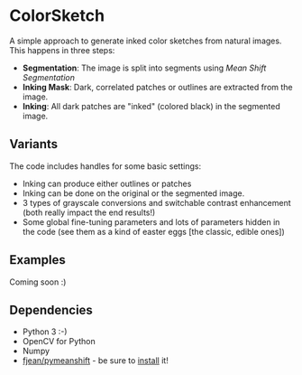 # ColorSketch
A simple approach to generate inked color sketches from natural images. This happens in three steps:
* **Segmentation**: The image is split into segments using *Mean Shift Segmentation*
* **Inking Mask**: Dark, correlated patches or outlines are extracted from the image.
* **Inking**: All dark patches are "inked" (colored black) in the segmented image.

## Variants
The code includes handles for some basic settings:
* Inking can produce either outlines or patches
* Inking can be done on the original or the segmented image.
* 3 types of grayscale conversions and switchable contrast enhancement (both really impact the end results!)
* Some global fine-tuning parameters and lots of parameters hidden in the code (see them as a kind of easter eggs [the classic, edible ones])

## Examples
Coming soon :)

## Dependencies
* Python 3 :-)
* OpenCV for Python
* Numpy
* [fjean/pymeanshift](https://github.com/fjean/pymeanshift) - be sure to [install](https://github.com/fjean/pymeanshift/wiki/Install) it!
